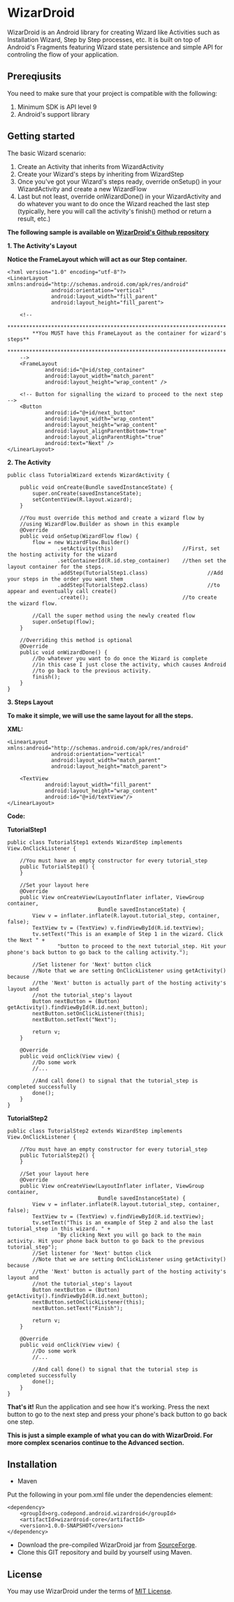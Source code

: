 WizarDroid
==========

WizarDroid is an Android library for creating Wizard like Activities such as Installation Wizard, 
Step by Step processes, etc. It is built on top of Android's Fragments featuring Wizard state persistence 
and simple API for controling the flow of your application. 

Prereqiusits
------------

You need to make sure that your project is compatible with the following:

1.	Minimum SDK is API level 9
2.	Android's support library

Getting started
---------------

The basic Wizard scenario:

1.	Create an Activity that inherits from WizardActivity
2.	Create your Wizard's steps by inheriting from WizardStep
3.	Once you've got your Wizard's steps ready, override onSetup() in your WizardActivity and create a new WizardFlow
4.	Last but not least, override onWizardDone() in your WizardActivity and do whatever you want to do once the Wizard reached the last step (typically, here you will call the activity's finish() method or return a result, etc.)

**The following sample is available on [WizarDroid's Github repository](https://github.com/Nimrodda/WizarDroid/tree/master/wizardroid-sample)**

**1.	The Activity's Layout**

**Notice the FrameLayout which will act as our Step container.**

	<?xml version="1.0" encoding="utf-8"?>
    <LinearLayout xmlns:android="http://schemas.android.com/apk/res/android"
                  android:orientation="vertical"
                  android:layout_width="fill_parent"
                  android:layout_height="fill_parent">

        <!--
            **********************************************************************
            **You MUST have this FrameLayout as the container for wizard's steps**
            **********************************************************************
        -->
        <FrameLayout
                android:id="@+id/step_container"
                android:layout_width="match_parent"
                android:layout_height="wrap_content" />

        <!-- Button for signalling the wizard to proceed to the next step -->
        <Button
                android:id="@+id/next_button"
                android:layout_width="wrap_content"
                android:layout_height="wrap_content"
                android:layout_alignParentBottom="true"
                android:layout_alignParentRight="true"
                android:text="Next" />
    </LinearLayout>

**2.	The Activity**

	public class TutorialWizard extends WizardActivity {

        public void onCreate(Bundle savedInstanceState) {
            super.onCreate(savedInstanceState);
            setContentView(R.layout.wizard);
        }

        //You must override this method and create a wizard flow by
        //using WizardFlow.Builder as shown in this example
        @Override
        public void onSetup(WizardFlow flow) {
            flow = new WizardFlow.Builder()
                    .setActivity(this)                      //First, set the hosting activity for the wizard
                    .setContainerId(R.id.step_container)    //then set the layout container for the steps.
                    .addStep(TutorialStep1.class)                   //Add your steps in the order you want them
                    .addStep(TutorialStep2.class)                   //to appear and eventually call create()
                    .create();                              //to create the wizard flow.

            //Call the super method using the newly created flow
            super.onSetup(flow);
        }

        //Overriding this method is optional
        @Override
        public void onWizardDone() {
            //Do whatever you want to do once the Wizard is complete
            //in this case I just close the activity, which causes Android
            //to go back to the previous activity.
            finish();
        }
	}

**3.	Steps Layout**

**To make it simple, we will use the same layout for all the steps.**

**XML:**

	<LinearLayout xmlns:android="http://schemas.android.com/apk/res/android"
                  android:orientation="vertical"
                  android:layout_width="match_parent"
                  android:layout_height="match_parent">

        <TextView
                android:layout_width="fill_parent"
                android:layout_height="wrap_content"
                android:id="@+id/textView"/>
    </LinearLayout>

**Code:**

**TutorialStep1**

	public class TutorialStep1 extends WizardStep implements View.OnClickListener {

        //You must have an empty constructor for every tutorial_step
        public TutorialStep1() {
        }

        //Set your layout here
        @Override
        public View onCreateView(LayoutInflater inflater, ViewGroup container,
                                 Bundle savedInstanceState) {
            View v = inflater.inflate(R.layout.tutorial_step, container, false);
            TextView tv = (TextView) v.findViewById(R.id.textView);
            tv.setText("This is an example of Step 1 in the wizard. Click the Next " +
                    "button to proceed to the next tutorial_step. Hit your phone's back button to go back to the calling activity.");

            //Set listener for 'Next' button click
            //Note that we are setting OnClickListener using getActivity() because
            //the 'Next' button is actually part of the hosting activity's layout and
            //not the tutorial_step's layout
            Button nextButton = (Button) getActivity().findViewById(R.id.next_button);
            nextButton.setOnClickListener(this);
            nextButton.setText("Next");

            return v;
        }

        @Override
        public void onClick(View view) {
            //Do some work
            //...

            //And call done() to signal that the tutorial_step is completed successfully
            done();
        }
    }

**TutorialStep2**

    public class TutorialStep2 extends WizardStep implements View.OnClickListener {

        //You must have an empty constructor for every tutorial_step
        public TutorialStep2() {
        }

        //Set your layout here
        @Override
        public View onCreateView(LayoutInflater inflater, ViewGroup container,
                                 Bundle savedInstanceState) {
            View v = inflater.inflate(R.layout.tutorial_step, container, false);
            TextView tv = (TextView) v.findViewById(R.id.textView);
            tv.setText("This is an example of Step 2 and also the last tutorial_step in this wizard. " +
                    "By clicking Next you will go back to the main activity. Hit your phone back button to go back to the previous tutorial_step");
            //Set listener for 'Next' button click
            //Note that we are setting OnClickListener using getActivity() because
            //the 'Next' button is actually part of the hosting activity's layout and
            //not the tutorial_step's layout
            Button nextButton = (Button) getActivity().findViewById(R.id.next_button);
            nextButton.setOnClickListener(this);
            nextButton.setText("Finish");

            return v;
        }

        @Override
        public void onClick(View view) {
            //Do some work
            //...

            //And call done() to signal that the tutorial step is completed successfully
            done();
        }
    }

**That's it!** Run the application and see how it's working.
Press the next button to go to the next step and press your phone's back button to go back one step.

**This is just a simple example of what you can do with WizarDroid.
For more complex scenarios continue to the Advanced section.**


Installation
------------

*    Maven

Put the following in your pom.xml file under the dependencies element:

    <dependency>
        <groupId>org.codepond.android.wizardroid</groupId>
        <artifactId>wizardroid-core</artifactId>
        <version>1.0.0-SNAPSHOT</version>
    </dependency>

*    Download the pre-compiled WizarDroid jar from [SourceForge](https://sourceforge.net/projects/cpwizardroid).
*    Clone this GIT repository and build by yourself using Maven.

License
-------

You may use WizarDroid under the terms of [MIT License](https://github.com/Nimrodda/WizarDroid/LICENSE).